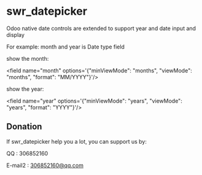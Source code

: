 # swr_datepicker
Odoo native date controls are extended to support year and date input and display

For example: month and year is Date type field

show the month:

&lt;field name="month" options='{"minViewMode": "months", "viewMode": "months", "format": "MM/YYYY"}'/&gt;

show the year:

&lt;field name="year" options='{"minViewMode": "years", "viewMode": "years", "format": "YYYY"}'/&gt;

## Donation

If swr_datepicker help you a lot, you can support us by:

QQ : 306852160

E-mail2 : 306852160@qq.com


